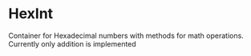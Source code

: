# HexInt
Container for Hexadecimal numbers with methods for math operations. Currently only addition is implemented
